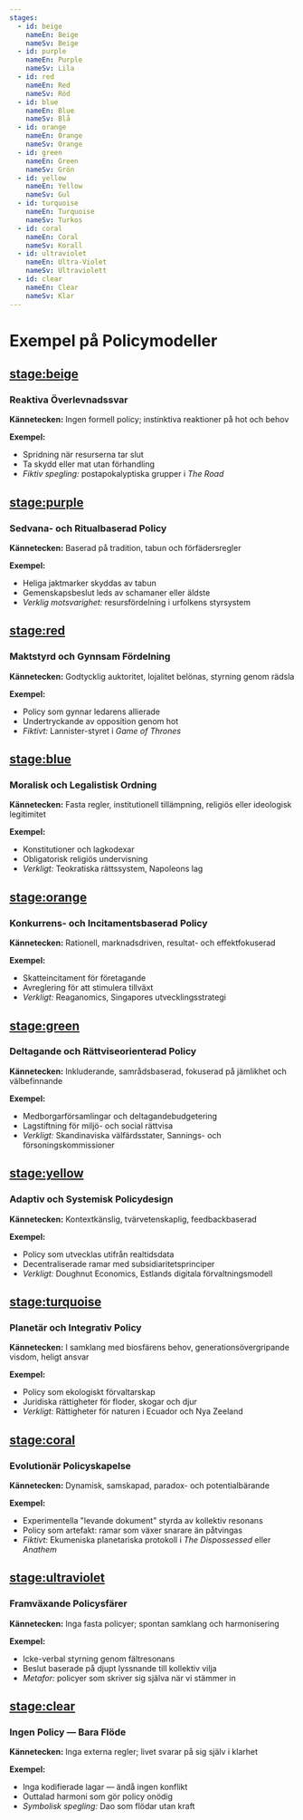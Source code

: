 ```yaml
---
stages:
  - id: beige
    nameEn: Beige
    nameSv: Beige
  - id: purple
    nameEn: Purple
    nameSv: Lila
  - id: red
    nameEn: Red
    nameSv: Röd
  - id: blue
    nameEn: Blue
    nameSv: Blå
  - id: orange
    nameEn: Orange
    nameSv: Orange
  - id: green
    nameEn: Green
    nameSv: Grön
  - id: yellow
    nameEn: Yellow
    nameSv: Gul
  - id: turquoise
    nameEn: Turquoise
    nameSv: Turkos
  - id: coral
    nameEn: Coral
    nameSv: Korall
  - id: ultraviolet
    nameEn: Ultra-Violet
    nameSv: Ultraviolett
  - id: clear
    nameEn: Clear
    nameSv: Klar
---
```


# Exempel på Policymodeller

## <stage:beige>

### Reaktiva Överlevnadssvar

**Kännetecken:** Ingen formell policy; instinktiva reaktioner på hot och behov

**Exempel:**
- Spridning när resurserna tar slut
- Ta skydd eller mat utan förhandling
- *Fiktiv spegling:* postapokalyptiska grupper i *The Road*

## <stage:purple>

### Sedvana- och Ritualbaserad Policy

**Kännetecken:** Baserad på tradition, tabun och förfädersregler

**Exempel:**
- Heliga jaktmarker skyddas av tabun
- Gemenskapsbeslut leds av schamaner eller äldste
- *Verklig motsvarighet:* resursfördelning i urfolkens styrsystem

## <stage:red>

### Maktstyrd och Gynnsam Fördelning

**Kännetecken:** Godtycklig auktoritet, lojalitet belönas, styrning genom rädsla

**Exempel:**
- Policy som gynnar ledarens allierade
- Undertryckande av opposition genom hot
- *Fiktivt:* Lannister-styret i *Game of Thrones*

## <stage:blue>

### Moralisk och Legalistisk Ordning

**Kännetecken:** Fasta regler, institutionell tillämpning, religiös eller ideologisk legitimitet

**Exempel:**
- Konstitutioner och lagkodexar
- Obligatorisk religiös undervisning
- *Verkligt:* Teokratiska rättssystem, Napoleons lag

## <stage:orange>

### Konkurrens- och Incitamentsbaserad Policy

**Kännetecken:** Rationell, marknadsdriven, resultat- och effektfokuserad

**Exempel:**
- Skatteincitament för företagande
- Avreglering för att stimulera tillväxt
- *Verkligt:* Reaganomics, Singapores utvecklingsstrategi

## <stage:green>

### Deltagande och Rättviseorienterad Policy

**Kännetecken:** Inkluderande, samrådsbaserad, fokuserad på jämlikhet och välbefinnande

**Exempel:**
- Medborgarförsamlingar och deltagandebudgetering
- Lagstiftning för miljö- och social rättvisa
- *Verkligt:* Skandinaviska välfärdsstater, Sannings- och försoningskommissioner

## <stage:yellow>

### Adaptiv och Systemisk Policydesign

**Kännetecken:** Kontextkänslig, tvärvetenskaplig, feedbackbaserad

**Exempel:**
- Policy som utvecklas utifrån realtidsdata
- Decentraliserade ramar med subsidiaritetsprinciper
- *Verkligt:* Doughnut Economics, Estlands digitala förvaltningsmodell

## <stage:turquoise>

### Planetär och Integrativ Policy

**Kännetecken:** I samklang med biosfärens behov, generationsövergripande visdom, heligt ansvar

**Exempel:**
- Policy som ekologiskt förvaltarskap
- Juridiska rättigheter för floder, skogar och djur
- *Verkligt:* Rättigheter för naturen i Ecuador och Nya Zeeland

## <stage:coral>

### Evolutionär Policyskapelse

**Kännetecken:** Dynamisk, samskapad, paradox- och potentialbärande

**Exempel:**
- Experimentella "levande dokument" styrda av kollektiv resonans
- Policy som artefakt: ramar som växer snarare än påtvingas
- *Fiktivt:* Ekumeniska planetariska protokoll i *The Dispossessed* eller *Anathem*

## <stage:ultraviolet>

### Framväxande Policysfärer

**Kännetecken:** Inga fasta policyer; spontan samklang och harmonisering

**Exempel:**
- Icke-verbal styrning genom fältresonans
- Beslut baserade på djupt lyssnande till kollektiv vilja
- *Metafor:* policyer som skriver sig själva när vi stämmer in

## <stage:clear>

### Ingen Policy — Bara Flöde

**Kännetecken:** Inga externa regler; livet svarar på sig själv i klarhet

**Exempel:**
- Inga kodifierade lagar — ändå ingen konflikt
- Outtalad harmoni som gör policy onödig
- *Symbolisk spegling:* Dao som flödar utan kraft

